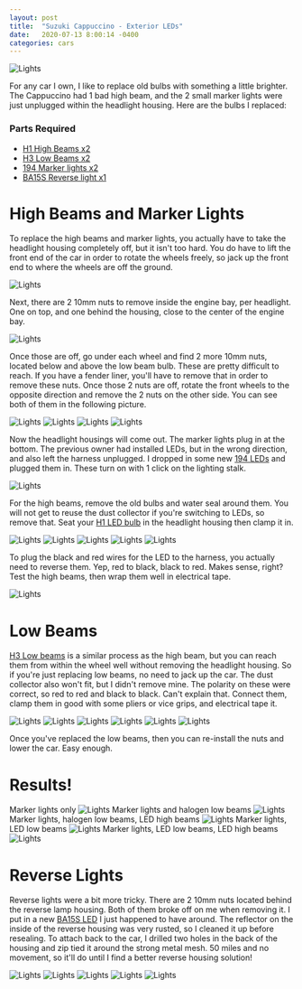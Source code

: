 ```yaml
---
layout: post
title:  "Suzuki Cappuccino - Exterior LEDs"
date:   2020-07-13 8:00:14 -0400
categories: cars
---
```

![Lights](/images/cap_light/14.jpg)

For any car I own, I like to replace old bulbs with something a little brighter. The Cappuccino had 1 bad high beam, and the 2 small marker lights were just unplugged within the headlight housing. Here are the bulbs I replaced:

### Parts Required
* [H1 High Beams x2](https://amzn.to/4fPuQpt)
* [H3 Low Beams x2](https://amzn.to/40MsZgQ)
* [194 Marker lights x2](https://amzn.to/2C8xj0R)
* [BA15S Reverse light x1](https://amzn.to/4fwx79l)

# High Beams and Marker Lights
To replace the high beams and marker lights, you actually have to take the headlight housing completely off, but it isn't too hard. You do have to lift the front end of the car in order to rotate the wheels freely, so jack up the front end to where the wheels are off the ground.

![Lights](/images/cap_light/6.jpg)  

Next, there are 2 10mm nuts to remove inside the engine bay, per headlight. One on top, and one behind the housing, close to the center of the engine bay.

![Lights](/images/cap_light/1.jpg)

Once those are off, go under each wheel and find 2 more 10mm nuts, located below and above the low beam bulb. These are pretty difficult to reach. If you have a fender liner, you'll have to remove that in order to remove these nuts. Once those 2 nuts are off, rotate the front wheels to the opposite direction and remove the 2 nuts on the other side. You can see both of them in the following picture.

![Lights](/images/cap_light/2.jpg)
![Lights](/images/cap_light/3.jpg)
![Lights](/images/cap_light/4.jpg)
![Lights](/images/cap_light/5.jpg)

Now the headlight housings will come out. The marker lights plug in at the bottom. The previous owner had installed LEDs, but in the wrong direction, and also left the harness unplugged. I dropped in some new [194 LEDs](https://amzn.to/2C8xj0R) and plugged them in. These turn on with 1 click on the lighting stalk.

![Lights](/images/cap_light/7.jpg)

For the high beams, remove the old bulbs and water seal around them. You will not get to reuse the dust collector if you're switching to LEDs, so remove that. Seat your [H1 LED bulb](https://amzn.to/300sizs) in the headlight housing then clamp it in.

![Lights](/images/cap_light/8.jpg)
![Lights](/images/cap_light/9.jpg)
![Lights](/images/cap_light/10.jpg)
![Lights](/images/cap_light/11.jpg)
![Lights](/images/cap_light/12.jpg)

To plug the black and red wires for the LED to the harness, you actually need to reverse them. Yep, red to black, black to red. Makes sense, right? Test the high beams, then wrap them well in electrical tape.

![Lights](/images/cap_light/13.jpg)


# Low Beams
[H3 Low beams](https://amzn.to/3frnutn) is a similar process as the high beam, but you can reach them from within the wheel well without removing the headlight housing. So if you're just replacing low beams, no need to jack up the car. The dust collector also won't fit, but I didn't remove mine. The polarity on these were correct, so red to red and black to black. Can't explain that. Connect them, clamp them in good with some pliers or vice grips, and electrical tape it.

![Lights](/images/cap_light/22.jpg)
![Lights](/images/cap_light/23.jpg)
![Lights](/images/cap_light/24.jpg)
![Lights](/images/cap_light/25.jpg)
![Lights](/images/cap_light/26.jpg)
![Lights](/images/cap_light/27.jpg)


Once you've replaced the low beams, then you can re-install the nuts and lower the car. Easy enough.

# Results!
Marker lights only
![Lights](/images/cap_light/14.jpg)
Marker lights and halogen low beams
![Lights](/images/cap_light/15.jpg)
Marker lights, halogen low beams, LED high beams
![Lights](/images/cap_light/16.jpg)
Marker lights, LED low beams
![Lights](/images/cap_light/28.jpg)
Marker lights, LED low beams, LED high beams
![Lights](/images/cap_light/29.jpg)

# Reverse Lights
Reverse lights were a bit more tricky. There are 2 10mm nuts located behind the reverse lamp housing. Both of them broke off on me when removing it. I put in a new [BA15S LED](https://amzn.to/3gYvOkz) I just happened to have around. The reflector on the inside of the reverse housing was very rusted, so I cleaned it up before resealing. To attach back to the car, I drilled two holes in the back of the housing and zip tied it around the strong metal mesh. 50 miles and no movement, so it'll do until I find a better reverse housing solution!

![Lights](/images/cap_light/17.jpg)
![Lights](/images/cap_light/18.jpg)
![Lights](/images/cap_light/19.jpg)
![Lights](/images/cap_light/20.jpg)
![Lights](/images/cap_light/21.jpg)
